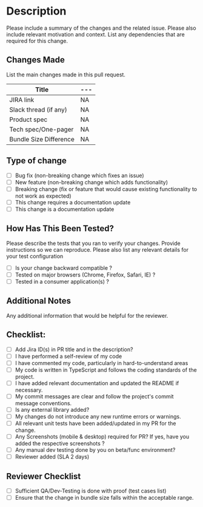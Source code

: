 # Description

Please include a summary of the changes and the related issue. Please also include relevant motivation and context. List any dependencies that are required for this change.

## Changes Made

List the main changes made in this pull request.

| Title                  | --- |
| ---------------------- | --- |
| JIRA link              | NA  |
| Slack thread (if any)  | NA  |
| Product spec           | NA  |
| Tech spec/One-pager    | NA  |
| Bundle Size Difference | NA  |

## Type of change

- [ ] Bug fix (non-breaking change which fixes an issue)
- [ ] New feature (non-breaking change which adds functionality)
- [ ] Breaking change (fix or feature that would cause existing functionality to not work as expected)
- [ ] This change requires a documentation update
- [ ] This change is a documentation update

## How Has This Been Tested?

Please describe the tests that you ran to verify your changes. Provide instructions so we can reproduce. Please also list any relevant details for your test configuration

- [ ] Is your change backward compatible ?
- [ ] Tested on major browsers (Chrome, Firefox, Safari, IE) ?
- [ ] Tested in a consumer application(s) ?

## Additional Notes

Any additional information that would be helpful for the reviewer.

## Checklist:

- [ ] Add Jira ID(s) in PR title and in the description?
- [ ] I have performed a self-review of my code
- [ ] I have commented my code, particularly in hard-to-understand areas
- [ ] My code is written in TypeScript and follows the coding standards of the project.
- [ ] I have added relevant documentation and updated the README if necessary.
- [ ] My commit messages are clear and follow the project's commit message conventions.
- [ ] Is any external library added?
- [ ] My changes do not introduce any new runtime errors or warnings.
- [ ] All relevant unit tests have been added/updated in my PR for the change.
- [ ] Any Screenshots (mobile & desktop) required for PR? If yes, have you added the respective screenshots ?
- [ ] Any manual dev testing done by you on beta/func environment?
- [ ] Reviewer added (SLA 2 days)

## Reviewer Checklist

- [ ] Sufficient QA/Dev-Testing is done with proof (test cases list)
- [ ] Ensure that the change in bundle size falls within the acceptable range.
